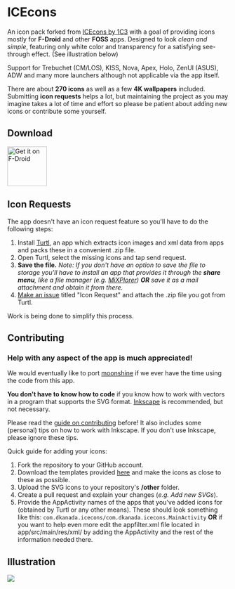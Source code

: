 # ICEcons

An icon pack forked from [ICEcons by 1C3](https://github.com/1C3/ICEcons) with a goal of providing icons mostly for **F-Droid** and other **FOSS** apps. Designed to look *clean and simple*, featuring only white color and transparency for a satisfying see-through effect. (See illustration below)

Support for Trebuchet (CM/LOS), KISS, Nova, Apex, Holo, ZenUI (ASUS), ADW and many more launchers although not applicable via the app itself.

There are about **270 icons** as well as a few **4K wallpapers** included. Submitting **icon requests** helps a lot, but maintaining the project as you may imagine takes a lot of time and effort so please be patient about adding new icons or contribute some yourself.

## Download

[<img src="https://f-droid.org/badge/get-it-on.png" alt="Get it 
on F-Droid" 
height="90">](https://f-droid.org/app/com.dkanada.icecons/)

## Icon Requests

The app doesn't have an icon request feature so you'll have to do the following steps:

1. Install [Turtl](https://f-droid.org/app/org.xphnx.iconsubmit), an app which extracts icon images and xml data from apps and packs these in a convenient .zip file.
2. Open Turtl, select the missing icons and tap send request.
3. **Save the file.** *Note: If you don't have an option to save the file to storage you'll have to install an app that provides it through the **share menu**, like a file manager (e.g. [MiXPlorer](https://sites.google.com/site/mixplorer/)) **OR** save it as a mail attachment and obtain it from there.*
4. [Make an issue](https://github.com/dkanada/ICEcons/issues/new) titled "Icon Request" and attach the .zip file you got from Turtl.

Work is being done to simplify this process.

## Contributing

### **Help with any aspect of the app is much appreciated!**

We would eventually like to port [moonshine](https://github.com/natewren/moonshine-iconpack) if we ever have the time using the code from this app.

**You don't have to know how to code** if you know how to work with vectors in a program that supports the SVG format.
[Inkscape](https://inkscape.org/en/) is recommended, but not necessary.

Please read the [guide on contributing](https://github.com/dkanada/ICEcons/blob/master/CONTRIBUTING.md) before! It also includes some (personal) tips on how to work with Inkscape. If you don't use Inkscape, please ignore these tips. 

Quick guide for adding your icons:
1. Fork the repository to your GitHub account.
2. Download the templates provided [here](https://github.com/dkanada/ICEcons/tree/master/templates) and make the icons as close to these as possible.
3. Upload the SVG icons to your repository's **/other** folder.
4. Create a pull request and explain your changes (*e.g. Add new SVGs*).
5. Provide the AppActivity names of the apps that you've added icons for (obtained by Turtl or any other means). These should look something like this: `com.dkanada.icecons/com.dkanada.icecons.MainActivity` **OR** if you want to help even more edit the appfilter.xml file located in app/src/main/res/xml/ by adding the AppActivity and the rest of the information needed there.

## Illustration

<img src='https://raw.githubusercontent.com/dkanada/ICEcons/master/icons.jpg'/>
